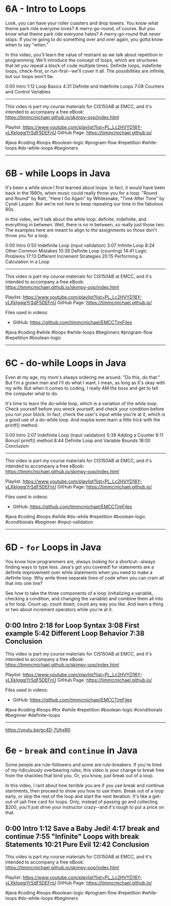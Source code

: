 # 6A - Intro to Loops

Look, you can have your roller coasters and drop towers. You know what theme park ride everyone loves? A merry-go-round, of course. But you know what theme park ride everyone hates? A merry-go-round that never stops. If you're going to do something over and over again, you gotta know when to say "when."

In this video, you'll learn the value of restraint as we talk about repetition in programming. We'll introduce the concept of loops, which are structures that let you repeat a block of code multiple times. Definite loops, indefinite loops, check-first, or run-first--we'll cover it all. The possibilities are infinite, but our loops won't be.

0:00 Intro
1:12 Loop Basics
4:31 Definite and Indefinite Loops
7:08 Counters and Control Variables

----

This video is part my course materials for CIS150AB at EMCC, and it's intended to accompany a free eBook: https://timmcmichael.github.io/skimpy-oop/index.html

Playlist: https://www.youtube.com/playlist?list=PL_Lc2HVYD16Y-vLXkIgggjYrSdF5DEFnU
GitHub Page: https://timmcmichael.github.io/

#java #coding #loops #boolean-logic #program-flow #repetition #while-loops #do-while-loops #beginners

---------------------

# 6B - while Loops in Java

It's been a while since I first learned about loops. In fact, it would have been back in the 1980s, when music could really throw you for a loop: "Round and Round" by Ratt, "Here I Go Again" by Whitesnake, "Time After Time" by Cyndi Lauper. But we're not here to keep repeating our time in the fabulous 80s.

In this video, we'll talk about the while loop: definite, indefinite, and everything in between. Well, there is no in between, so really just those two. The examples here are meant to align to the assignments so those don't throw you for a loop.

0:00 Intro
0:50 Indefinite Loop (input validation)
3:07 Infinite Loop
8:24 Other Common Mistakes
10:38 Definite Loop (counting)
14:41 Logic Problems
17:13 Different Increment Strategies
20:15 Performing a Calculation in a Loop

----

This video is part my course materials for CIS150AB at EMCC, and it's intended to accompany a free eBook: https://timmcmichael.github.io/skimpy-oop/index.html

Playlist: https://www.youtube.com/playlist?list=PL_Lc2HVYD16Y-vLXkIgggjYrSdF5DEFnU
GitHub Page: https://timmcmichael.github.io/

Files used in videos:
* GitHub: https://github.com/timmcmichael/EMCCTimFiles

#java #coding #while #loops #while-loops #beginners #program-flow #repetition #boolean-logic

---------------------

# 6C - do-while Loops in Java

Even at my age, my mom's always ordering me around. "Do this, do that." But I'm a grown man and I'll do what I want. I mean, as long as it's okay with my wife. But when it comes to coding, I really AM the boss and get to tell the computer what to do.

It's time to learn the do-while loop, which is a variation of the while loop. Check yourself before you wreck yourself, and check your condition before you run your block. In fact, check the user's input while you're at it, which is a good use of a do-while loop. And maybe even learn a little trick with the printf() method.

0:00 Intro
2:07 Indefinite Loop (input validation)
5:39 Adding a Counter
6:11 Bonus! printf() method
8:44 Definite Loop and Variable Bounds 
18:00 Conclusion

----

This video is part my course materials for CIS150AB at EMCC, and it's intended to accompany a free eBook: https://timmcmichael.github.io/skimpy-oop/index.html

Playlist: https://www.youtube.com/playlist?list=PL_Lc2HVYD16Y-vLXkIgggjYrSdF5DEFnU
GitHub Page: https://timmcmichael.github.io/

Files used in videos:
* GitHub: https://github.com/timmcmichael/EMCCTimFiles

#java #coding #loops #while #do-while #repetition #boolean-logic #conditionals #beginner #input-validation

---------------------

# 6D - `for` Loops in Java

You know how programmers are, always looking for a shortcut--always finding ways to type less. Java's got you covered! for statements are a definite improvement over while statements when you need to make a definite loop. Why write three separate lines of code when you can cram all that into one line?

See how to take the three components of a loop (initializing a variable, checking a condition, and changing the variable) and combine them all into a for loop. Count up, count down, count any way you like. And learn a thing or two about increment operators while you're at it.

0:00 Intro
2:18 for Loop Syntax
3:08 First example
5:42 Different Loop Behavior
7:38 Conclusion
----

This video is part my course materials for CIS150AB at EMCC, and it's intended to accompany a free eBook: https://timmcmichael.github.io/skimpy-oop/index.html

Playlist: https://www.youtube.com/playlist?list=PL_Lc2HVYD16Y-vLXkIgggjYrSdF5DEFnU
GitHub Page: https://timmcmichael.github.io/

Files used in videos:
* GitHub: https://github.com/timmcmichael/EMCCTimFiles

#java #coding #loops #for #while #repetition #boolean-logic #conditionals #beginner #definite-loops

---------------------
https://youtu.be/gc4D-7UhxR0

# 6e - `break` and `continue` in Java

Some people are rule-followers and some are rule-breakers. If you're tired of my ridiculously overbearing rules, this video is your change to break free from the shackles that bind you. Or, you know, just break out of a loop.

In this video, I rant about how terrible you are if you use break and continue startments, then proceed to show you how to use them. Break out of a loop early, or skip the rest of the loop and start the next iteration. It's like a get-out-of-jail-free card for loops. Only, instead of passing go and collecting $200, you'll just drive your instructor crazy--and it's tough to put a price on that.

0:00 Intro
1:12 Save a Baby Jedi!
4:17 break and continue
7:55 "Infinite" Loops with break Statements
10:21 Pure Evil
12:42 Conclusion
----

This video is part my course materials for CIS150AB at EMCC, and it's intended to accompany a free eBook: https://timmcmichael.github.io/skimpy-oop/index.html

Playlist: https://www.youtube.com/playlist?list=PL_Lc2HVYD16Y-vLXkIgggjYrSdF5DEFnU
GitHub Page: https://timmcmichael.github.io/

#java #coding #loops #boolean-logic #program-flow #repetition #while-loops #do-while-loops #beginners


